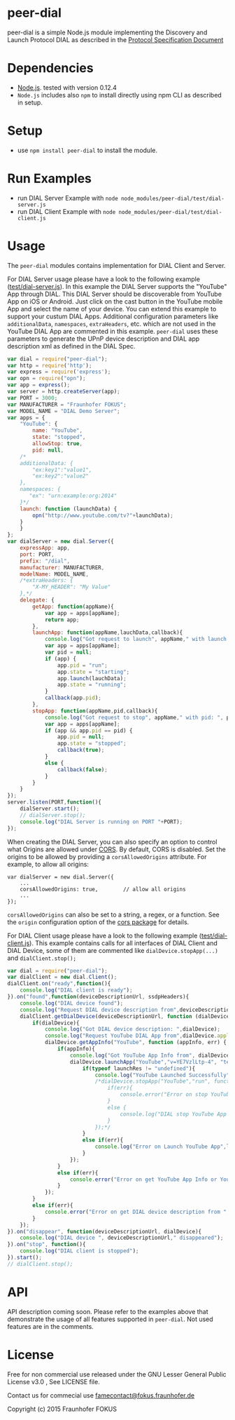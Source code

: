 peer-dial 
=========

peer-dial is a simple Node.js module implementing the Discovery and Launch Protocol DIAL as described in the
[Protocol Specification Document](http://www.dial-multiscreen.org/dial-protocol-specification)

Dependencies
============

  * [Node.js](https://nodejs.org/). tested with version 0.12.4
  * `Node.js` includes also `npm` to install directly using npm CLI as described in setup.

Setup
=====

  * use `npm install peer-dial` to install the module.

Run Examples
============

  * run DIAL Server Example with `node node_modules/peer-dial/test/dial-server.js` 
  * run DIAL Client Example with `node node_modules/peer-dial/test/dial-client.js`

Usage
=====

The `peer-dial` modules contains implementation for DIAL Client and Server.

For DIAL Server usage please have a look to the following example ([test/dial-server.js](test/dial-server.js)).  In this example the DIAL Server supports the "YouTube" App through DIAL. This DIAL Server should be discoverable from YouTube App on iOS or Android. Just click on the cast button in the YouTube mobile App and select the name of your device. You can extend this example to support your custum DIAL Apps. Additional configuration parameters like `additionalData`, `namespaces`, `extraHeaders`, etc.  which are not used in the YouTube DIAL App are commented in this example. `peer-dial` uses these parameters to generate the UPnP device description and DIAL app description xml as defined in the DIAL Spec.

```javascript
var dial = require("peer-dial");
var http = require('http');
var express = require('express');
var opn = require("opn");
var app = express();
var server = http.createServer(app);
var PORT = 3000;
var MANUFACTURER = "Fraunhofer FOKUS";
var MODEL_NAME = "DIAL Demo Server";
var apps = {
	"YouTube": {
		name: "YouTube",
		state: "stopped",
		allowStop: true,
		pid: null,
    /*
    additionalData: {
        "ex:key1":"value1",
        "ex:key2":"value2"
    },
    namespaces: {
       "ex": "urn:example:org:2014"
    }*/
    launch: function (launchData) {
        opn("http://www.youtube.com/tv?"+launchData);
    }
	}
};
var dialServer = new dial.Server({
	expressApp: app,
	port: PORT,
	prefix: "/dial",
	manufacturer: MANUFACTURER,
	modelName: MODEL_NAME,
	/*extraHeaders: {
		"X-MY_HEADER": "My Value"
	},*/
	delegate: {
		getApp: function(appName){
			var app = apps[appName];
			return app;
		},
		launchApp: function(appName,lauchData,callback){
			console.log("Got request to launch", appName," with launch data: ", lauchData);
			var app = apps[appName];
			var pid = null;
			if (app) {
				app.pid = "run";
				app.state = "starting";
                app.launch(lauchData);
                app.state = "running";
			}
			callback(app.pid);
		},
		stopApp: function(appName,pid,callback){
            console.log("Got request to stop", appName," with pid: ", pid);
			var app = apps[appName];
			if (app && app.pid == pid) {
				app.pid = null;
				app.state = "stopped";
				callback(true);
			}
			else {
				callback(false);
			}
		}
	}
});
server.listen(PORT,function(){
	dialServer.start();
	// dialServer.stop();
	console.log("DIAL Server is running on PORT "+PORT);
});
```

When creating the DIAL Server, you can also specify an option to control what Origins are allowed under [CORS](https://en.wikipedia.org/wiki/Cross-origin_resource_sharing). By default, CORS is disabled.
Set the origins to be allowed by providing a `corsAllowedOrigins` attribute. For example,
to allow all origins:

    var dialServer = new dial.Server({
        ...
        corsAllowedOrigins: true,        // allow all origins
        ...
    });

`corsAllowedOrigins` can also be set to a string, a regex, or a function. See the `origin` configuration
option of the [cors package](https://www.npmjs.com/package/cors) for details.

For DIAL Client usage please have a look to the following example ([test/dial-client.js](test/dial-client.js)). This example contains calls for all interfaces of DIAL Client and DIAL Device, some of them are commented like `dialDevice.stopApp(...)` and `dialClient.stop();`

```javascript
var dial = require("peer-dial");
var dialClient = new dial.Client();
dialClient.on("ready",function(){
    console.log("DIAL client is ready");
}).on("found",function(deviceDescriptionUrl, ssdpHeaders){
    console.log("DIAL device found");
    console.log("Request DIAL device description from",deviceDescriptionUrl);
    dialClient.getDialDevice(deviceDescriptionUrl, function (dialDevice, err) {
        if(dialDevice){
            console.log("Got DIAL device description: ",dialDevice);
            console.log("Request YouTube DIAL App from",dialDevice.applicationUrl);
            dialDevice.getAppInfo("YouTube", function (appInfo, err) {
                if(appInfo){
                    console.log("Got YouTube App Info from", dialDevice.applicationUrl+"/YouTube");
                    dialDevice.launchApp("YouTube","v=YE7VzlLtp-4", "text/plain", function (launchRes, err) {
                        if(typeof launchRes != "undefined"){
                            console.log("YouTube Launched Successfully",launchRes);
                            /*dialDevice.stopApp("YouTube","run", function (statusCode,err) {
                                if(err){
                                    console.error("Error on stop YouTube App:", err);
                                }
                                else {
                                    console.log("DIAL stop YouTube App status: ",statusCode);
                                }
                            });*/
                        }
                        else if(err){
                            console.log("Error on Launch YouTube App",launchRes);
                        }
                    });
                }
                else if(err){
                    console.error("Error on get YouTube App Info or YouTube App is not available on",deviceDescriptionUrl);
                }
            });
        }
        else if(err){
            console.error("Error on get DIAL device description from ",deviceDescriptionUrl, err);
        }
    });
}).on("disappear", function(deviceDescriptionUrl, dialDevice){
    console.log("DIAL device ", deviceDescriptionUrl," disappeared");
}).on("stop", function(){
    console.log("DIAL client is stopped");
}).start();
// dialClient.stop();
```

API
===

API description coming soon. Please refer to the examples above that demonstrate the usage of all features supported in `peer-dial`. Not used features are in the comments.

License
=======

Free for non commercial use released under the GNU Lesser General Public License v3.0
, See LICENSE file.

Contact us for commecial use famecontact@fokus.fraunhofer.de

Copyright (c) 2015 Fraunhofer FOKUS
